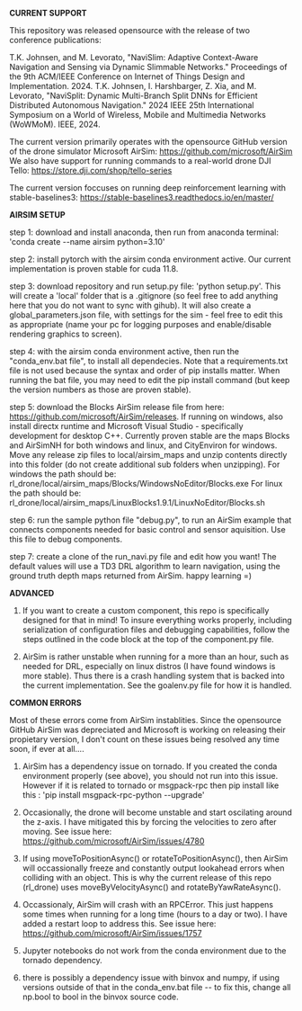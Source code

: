 **CURRENT SUPPORT**

This repository was released opensource with the release of two conference publications:

T.K. Johnsen,  and M. Levorato, "NaviSlim: Adaptive Context-Aware Navigation and Sensing via Dynamic Slimmable Networks." Proceedings of the 9th ACM/IEEE Conference on Internet of Things Design and Implementation. 2024.
T.K. Johnsen, I. Harshbarger, Z. Xia,  and M. Levorato, "NaviSplit: Dynamic Multi-Branch Split DNNs for Efficient Distributed Autonomous Navigation." 2024 IEEE 25th International Symposium on a World of Wireless, Mobile and Multimedia Networks (WoWMoM). IEEE, 2024.

The current version primarily operates with the opensource GitHub version of the drone simulator Microsoft AirSim: https://github.com/microsoft/AirSim
We also have support for running commands to a real-world drone DJI Tello: https://store.dji.com/shop/tello-series

The current version foccuses on running deep reinforcement learning with stable-baselines3: https://stable-baselines3.readthedocs.io/en/master/


**AIRSIM SETUP**

step 1: download and install anaconda, then run from anaconda terminal: 'conda create --name airsim python=3.10'

step 2: install pytorch with the airsim conda environment active. Our current implementation is proven stable for cuda 11.8. 

step 3: download repository and run setup.py file: 'python setup.py'. This will create a 'local' folder that is a .gitignore (so feel free to add anything here that you do not want to sync with gihub). It will also create a global_parameters.json file, with settings for the sim - feel free to edit this as appropriate (name your pc for logging purposes and enable/disable rendering graphics to screen). 

step 4: with the airsim conda environment active, then run the "conda_env.bat file", to install all dependecies. Note that a requirements.txt file is not used because the syntax and order of pip installs matter. When running the bat file, you may need to edit the pip install command (but keep the version numbers as those are proven stable).

step 5: download the Blocks AirSim release file from here: https://github.com/microsoft/AirSim/releases. If running on windows, also install directx runtime and Microsoft Visual Studio - specifically development for desktop C++. Currently proven stable are the maps Blocks and AirSimNH for both windows and linux, and CityEnviron for windows. Move any release zip files to local/airsim_maps and unzip contents directly into this folder (do not create additional sub folders when unzipping). For windows the path should be: rl_drone/local/airsim_maps/Blocks/WindowsNoEditor/Blocks.exe For linux the path should be: rl_drone/local/airsim_maps/LinuxBlocks1.9.1/LinuxNoEditor/Blocks.sh

step 6: run the sample python file "debug.py", to run an AirSim example that connects components needed for basic control and sensor aquisition. Use this file to debug components.

step 7: create a clone of the run_navi.py file and edit how you want! The default values will use a TD3 DRL algorithm to learn navigation, using the ground truth depth maps returned from AirSim. happy learning =) 


**ADVANCED**

1. If you want to create a custom component, this repo is specifically designed for that in mind! To insure everything works properly, including serialization of configuration files and debugging capabilities, follow the steps outlined in the code block at the top of the component.py file.

2. AirSim is rather unstable when running for a more than an hour, such as needed for DRL, especially on linux distros (I have found windows is more stable). Thus there is a crash handling system that is backed into the current implementation. See the goalenv.py file for how it is handled. 


**COMMON ERRORS**

Most of these errors come from AirSim instablities. Since the opensource GitHub AirSim was depreciated and Microsoft is working on releasing their propietary version, I don't count on these issues being resolved any time soon, if ever at all....

1. AirSim has a dependency issue on tornado. If you created the conda environment properly (see above), you should not run into this issue. However if it is related to tornado or msgpack-rpc then pip install like this : 'pip install msgpack-rpc-python --upgrade'

2. Occasionally, the drone will become unstable and start oscilating around the z-axis. I have mitigated this by forcing the velocities to zero after moving. See issue here: https://github.com/microsoft/AirSim/issues/4780

3. If using moveToPositionAsync() or rotateToPositionAsync(), then AirSim will occassionally freeze and constantly output lookahead errors when colliding with an object. This is why the current release of this repo (rl_drone) uses moveByVelocityAsync() and rotateByYawRateAsync().

4. Occassionaly, AirSim will crash with an RPCError. This just happens some times when running for a long time (hours to a day or two). I have added a restart loop to address this. See issue here: https://github.com/microsoft/AirSim/issues/1757

5. Jupyter notebooks do not work from the conda environment due to the tornado dependency.

6. there is possibly a dependency issue with binvox and numpy, if using versions outside of that in the conda_env.bat file -- to fix this, change all np.bool to bool in the binvox source code.
